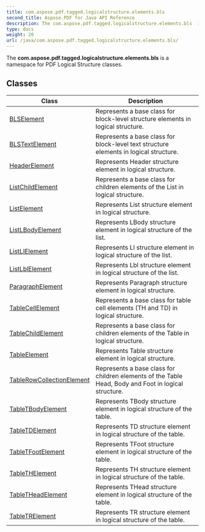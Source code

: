 ```yaml
---
title: com.aspose.pdf.tagged.logicalstructure.elements.bls
second_title: Aspose.PDF for Java API Reference
description: The com.aspose.pdf.tagged.logicalstructure.elements.bls  is a namespace for PDF Logical Structure classes.
type: docs
weight: 20
url: /java/com.aspose.pdf.tagged.logicalstructure.elements.bls/
---
```


The  **com.aspose.pdf.tagged.logicalstructure.elements.bls**   is a namespace for PDF Logical Structure classes.


## Classes

| Class | Description |
| --- | --- |
| [BLSElement](../com.aspose.pdf.tagged.logicalstructure.elements.bls/blselement) | Represents a base class for block-level structure elements in logical structure. |
| [BLSTextElement](../com.aspose.pdf.tagged.logicalstructure.elements.bls/blstextelement) | Represents a base class for block-level text structure elements in logical structure. |
| [HeaderElement](../com.aspose.pdf.tagged.logicalstructure.elements.bls/headerelement) | Represents Header structure element in logical structure. |
| [ListChildElement](../com.aspose.pdf.tagged.logicalstructure.elements.bls/listchildelement) | Represents a base class for children elements of the List in logical structure. |
| [ListElement](../com.aspose.pdf.tagged.logicalstructure.elements.bls/listelement) | Represents List structure element in logical structure. |
| [ListLBodyElement](../com.aspose.pdf.tagged.logicalstructure.elements.bls/listlbodyelement) | Represents LBody structure element in logical structure of the list. |
| [ListLIElement](../com.aspose.pdf.tagged.logicalstructure.elements.bls/listlielement) | Represents LI structure element in logical structure of the list. |
| [ListLblElement](../com.aspose.pdf.tagged.logicalstructure.elements.bls/listlblelement) | Represents Lbl structure element in logical structure of the list. |
| [ParagraphElement](../com.aspose.pdf.tagged.logicalstructure.elements.bls/paragraphelement) | Represents Paragraph structure element in logical structure. |
| [TableCellElement](../com.aspose.pdf.tagged.logicalstructure.elements.bls/tablecellelement) | Represents a base class for table cell elements (TH and TD) in logical structure. |
| [TableChildElement](../com.aspose.pdf.tagged.logicalstructure.elements.bls/tablechildelement) | Represents a base class for children elements of the Table in logical structure. |
| [TableElement](../com.aspose.pdf.tagged.logicalstructure.elements.bls/tableelement) | Represents Table structure element in logical structure. |
| [TableRowCollectionElement](../com.aspose.pdf.tagged.logicalstructure.elements.bls/tablerowcollectionelement) | Represents a base class for children elements of the Table Head, Body and Foot in logical structure. |
| [TableTBodyElement](../com.aspose.pdf.tagged.logicalstructure.elements.bls/tabletbodyelement) | Represents TBody structure element in logical structure of the table. |
| [TableTDElement](../com.aspose.pdf.tagged.logicalstructure.elements.bls/tabletdelement) | Represents TD structure element in logical structure of the table. |
| [TableTFootElement](../com.aspose.pdf.tagged.logicalstructure.elements.bls/tabletfootelement) | Represents TFoot structure element in logical structure of the table. |
| [TableTHElement](../com.aspose.pdf.tagged.logicalstructure.elements.bls/tablethelement) | Represents TH structure element in logical structure of the table. |
| [TableTHeadElement](../com.aspose.pdf.tagged.logicalstructure.elements.bls/tabletheadelement) | Represents THead structure element in logical structure of the table. |
| [TableTRElement](../com.aspose.pdf.tagged.logicalstructure.elements.bls/tabletrelement) | Represents TR structure element in logical structure of the table. |
